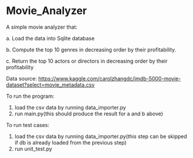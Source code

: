 # Movie_Analyzer

A simple movie analyzer that:

a. Load the data into Sqlite database

b. Compute the top 10 genres in decreasing order by their profitability.

c. Return the top 10 actors or directors in decreasing order by their profitability

Data source:
https://www.kaggle.com/carolzhangdc/imdb-5000-movie-dataset?select=movie_metadata.csv


To run the program:

1. load the csv data by running data_importer.py
2. run main.py(this should produce the result for a and b above)

To run test cases:
1. load the csv data by running data_importer.py(this step can be skipped if db is already loaded from the previous step)
2. run unit_test.py

